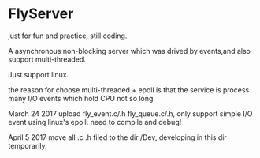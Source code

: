 # FlyServer
just for fun and practice, still coding.

A asynchronous non-blocking server which was drived by events,and also support multi-threaded.

Just support linux.

the reason for choose multi-threaded + epoll is that the service is process many I/O events which hold CPU not so long.

March 24 2017 
upload fly_event.c/.h fly_queue.c/.h, only support simple I/O event using linux's epoll. need to compile and debug!

April 5 2017
move all .c .h filed to the dir /Dev, developing in this dir temporarily.
